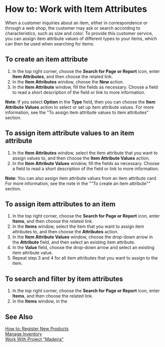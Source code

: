 <properties
                pageTitle="How to: Work with Item Attributes| Project “Madeira”"
                description="How to: Work with Item Attributes"
                services="project-madeira"
                documentationCenter=""
                authors="SorenGP"
/>
<tags
    ms.service="project-madeira"
    ms.topic="article"
    ms.devlang="na"
    ms.tgt_pltfrm="na"
    ms.workload="na"
    ms.date="05/12/2016"
    ms.author="SorenGP" />

# How to: Work with Item Attributes
When a customer inquiries about an item, either in correspondence or through a web shop, the customer may ask or search according to characteristics, such as size and color. To provide this customer service, you can assign item attribute values of different types to your items, which can then be used when searching for items.

## To create an item attribute
1. In the top right corner, choose the **Search for Page or Report** icon, enter **Item Attributes**, and then choose the related link.
2. In the **Item Attributes** window, choose the **New** action.
3. In the **Item Attribute** window, fill the fields as necessary. Choose a field to read a short description of the field or link to more information.

**Note**: If you select **Option** in the **Type** field, then you can choose the **Item Attribute Values** action to select or set up item attribute values. For more information, see the "To assign item attribute values to item attributes" section.  

## To assign item attribute values to an item attribute
1. In the **Item Attributes** window, select the item attribute that you want to assign values to, and then choose the **Item Attribute Values** action.
2. In the **Item Attribute Values** window, fill the fields as necessary. Choose a field to read a short description of the field or link to more information.


**Note**: You can also assign item attribute values from an item attribute card. For more information, see the note in the ""To create an item attribute"" section.
 
## To assign item attributes to an item
1. In the top right corner, choose the **Search for Page or Report** icon, enter **Items**, and then choose the related link.
2. In the **Items** window, select the item that you want to assign item attributes to, and then choose the **Attributes** action.
3. In the **Item Attribute Values** window, choose the drop-down arrow in the **Attribute** field, and then select an existing item attribute.
4. In the **Value** field, choose the drop-down arrow and select an existing item attribute value. 
5. Repeat step 3 and 4 for all item attributes that you want to assign to the item.

## To search and filter by item attributes
1. In the top right corner, choose the **Search for Page or Report** icon, enter **Items**, and then choose the related link.
2. In the **Items** window, in the
 
## See Also  
[How to: Register New Products](inventory-how-register-new-products.md)  
[Manage Inventory](inventory-manage-inventory.md)  
[Work With Project "Madeira"](ui-work-product.md)
